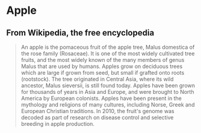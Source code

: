 # Apple

## From Wikipedia, the free encyclopedia

> An apple is the pomaceous fruit of the apple tree, Malus domestica of the rose family (Rosaceae). It is one of the most widely cultivated tree fruits, and the most widely known of the many members of genus Malus that are used by humans. Apples grow on deciduous trees which are large if grown from seed, but small if grafted onto roots (rootstock). The tree originated in Central Asia, where its wild ancestor, Malus sieversii, is still found today. Apples have been grown for thousands of years in Asia and Europe, and were brought to North America by European colonists. Apples have been present in the mythology and religions of many cultures, including Norse, Greek and European Christian traditions. In 2010, the fruit's genome was decoded as part of research on disease control and selective breeding in apple production.
